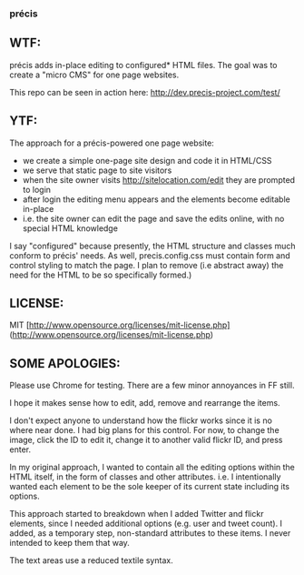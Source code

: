 ###  précis

## WTF:

précis adds in-place editing to configured* HTML files. The goal was to create a "micro CMS" for one page websites.

This repo can be seen in action here:
http://dev.precis-project.com/test/

## YTF:

The approach for a précis-powered one page website:
- we create a simple one-page site design and code it in HTML/CSS
- we serve that static page to site visitors
- when the site owner visits http://sitelocation.com/edit they are prompted to login
- after login the editing menu appears and the elements become editable in-place
- i.e. the site owner can edit the page and save the edits online, with no special HTML knowledge

I say "configured" because presently, the HTML structure and classes much conform to précis' needs. As well, precis.config.css must contain form and control styling to match the page. I plan to remove (i.e abstract away) the need for the HTML to be so specifically formed.)

## LICENSE:

MIT [http://www.opensource.org/licenses/mit-license.php] (http://www.opensource.org/licenses/mit-license.php)

## SOME APOLOGIES:

Please use Chrome for testing. There are a few minor annoyances in FF still.

I hope it makes sense how to edit, add, remove and rearrange the items.

I don't expect anyone to understand how the flickr works since it is no where near done. I had big plans for this control. For now, to change the image, click the ID to edit it, change it to another valid flickr ID, and press enter.

In my original approach, I wanted to contain all the editing options within the HTML itself, in the form of classes and other attributes. i.e. I intentionally wanted each element to be the sole keeper of its current state including its options.

This approach started to breakdown when I added Twitter and flickr elements, since I needed additional options (e.g. user and tweet count). I added, as a temporary step, non-standard attributes to these items. I never intended to keep them that way.

The text areas use a reduced textile syntax.